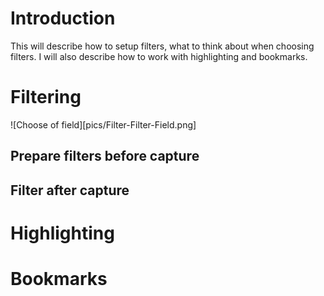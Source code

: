 # Introduction

This will describe how to setup filters, what to think about when choosing filters.
I will also describe how to work with highlighting and bookmarks.

# Filtering

![Choose of field][pics/Filter-Filter-Field.png]

## Prepare filters before capture

## Filter after capture

# Highlighting

# Bookmarks
